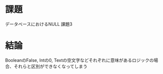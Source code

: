 
# 課題

データベースにおけるNULL
課題3

# 結論

BooleanのFalse, Intの0, Textの空文字などそれぞれに意味があるロジックの場合、それらと区別ができなくなってしまう
